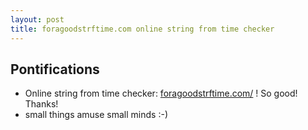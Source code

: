```yaml
---
layout: post
title: foragoodstrftime.com online string from time checker
---
```


## Pontifications

* Online string from time checker: [foragoodstrftime.com/](http://www.foragoodstrftime.com/) ! So good! Thanks!
* small things amuse small minds :-)